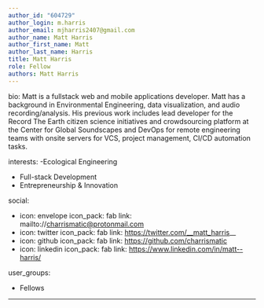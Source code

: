 ```yaml
---
author_id: "604729"
author_login: m.harris
author_email: mjharris2407@gmail.com
author_name: Matt Harris
author_first_name: Matt
author_last_name: Harris
title: Matt Harris
role: Fellow
authors: Matt Harris
---
```


bio: Matt is a fullstack web and mobile applications developer. Matt has a background in Environmental Engineering, data visualization, and audio recording/analysis. His previous work includes lead developer for the Record The Earth citizen science initiatives and crowdsourcing platform at the Center for Global Soundscapes and DevOps for remote engineering teams with onsite servers for VCS, project management, CI/CD automation tasks.

interests:
  -Ecological Engineering
  - Full-stack Development
  - Entrepreneurship & Innovation

social:
  - icon: envelope
    icon_pack: fab
    link: mailto://charrismatic@protonmail.com
  - icon: twitter
    icon_pack: fab
    link: https://twitter.com/__matt_harris__
  - icon: github
    icon_pack: fab
    link: https://github.com/charrismatic
  - icon: linkedin
    icon_pack: fab
    link: https://www.linkedin.com/in/matt--harris/

user_groups:
  - Fellows
---

